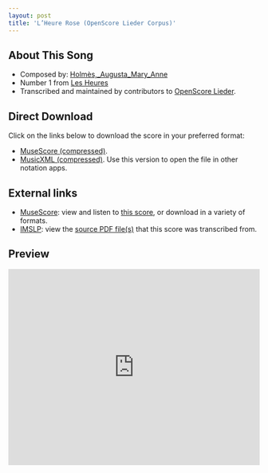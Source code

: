 ```yaml
---
layout: post
title: 'L’Heure Rose (OpenScore Lieder Corpus)'
---
```


## About This Song

- Composed by: [Holmès,_Augusta_Mary_Anne](https://fourscoreandmore.org/openscore/lieder/Holmès,_Augusta_Mary_Anne)
- Number 1 from [Les Heures](https://fourscoreandmore.org/openscore/lieder/Holmès,_Augusta_Mary_Anne/Les_Heures)
- Transcribed and maintained by contributors to [OpenScore Lieder].

[OpenScore Lieder]: https://musescore.com/openscore-lieder-corpus

## Direct Download

Click on the links below to download the score in your preferred format:
- [MuseScore (compressed)](https://github.com/openscore/lieder/blob/main/scores/Holmès,_Augusta_Mary_Anne/Les_Heures/1_L’Heure_Rose/lc5712131.mscz?raw=true).
- [MusicXML (compressed)](https://github.com/openscore/lieder/blob/main/scores/Holmès,_Augusta_Mary_Anne/Les_Heures/1_L’Heure_Rose/lc5712131.mxl?raw=true). Use this version to open the file in other notation apps.

## External links

- [MuseScore]: view and listen to [this score][MuseScore], or download in a variety of formats.
- [IMSLP]: view the [source PDF file(s)][IMSLP] that this score was transcribed from.

[MuseScore]: https://musescore.com/score/5712131
[IMSLP]: https://imslp.org/wiki/Special:ReverseLookup/545236

## Preview

<iframe width="100%" height="394" src="https://musescore.com/openscore-lieder-corpus/scores/5712131/embed" frameborder="0" allowfullscreen allow="autoplay; fullscreen"></iframe>
